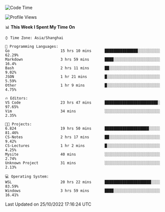 <!--START_SECTION:waka-->
![Code Time](http://img.shields.io/badge/Code%20Time-258%20hrs%2052%20mins-blue)

![Profile Views](http://img.shields.io/badge/Profile%20Views-7-blue)

📊 **This Week I Spent My Time On** 

```text
⌚︎ Time Zone: Asia/Shanghai

💬 Programming Languages: 
Go                       15 hrs 10 mins      ███████████████░░░░░░░░░░   62.29% 
Markdown                 3 hrs 59 mins       ████░░░░░░░░░░░░░░░░░░░░░   16.4% 
Bash                     2 hrs 11 mins       ██░░░░░░░░░░░░░░░░░░░░░░░   9.02% 
JSON                     1 hr 21 mins        █░░░░░░░░░░░░░░░░░░░░░░░░   5.59% 
Other                    1 hr 9 mins         █░░░░░░░░░░░░░░░░░░░░░░░░   4.75%

🔥 Editors: 
VS Code                  23 hrs 47 mins      ████████████████████████░   97.65% 
Vim                      34 mins             ░░░░░░░░░░░░░░░░░░░░░░░░░   2.35%

🐱‍💻 Projects: 
6.824                    19 hrs 50 mins      ████████████████████░░░░░   81.46% 
CS-Notes                 2 hrs 17 mins       ██░░░░░░░░░░░░░░░░░░░░░░░   9.42% 
CS-Lectures              1 hr 2 mins         █░░░░░░░░░░░░░░░░░░░░░░░░   4.25% 
Mysite                   40 mins             ░░░░░░░░░░░░░░░░░░░░░░░░░   2.74% 
Unknown Project          31 mins             ░░░░░░░░░░░░░░░░░░░░░░░░░   2.13%

💻 Operating System: 
WSL                      20 hrs 22 mins      █████████████████████░░░░   83.59% 
Windows                  3 hrs 59 mins       ████░░░░░░░░░░░░░░░░░░░░░   16.41%

```


 Last Updated on 25/10/2022 17:16:24 UTC
<!--END_SECTION:waka-->